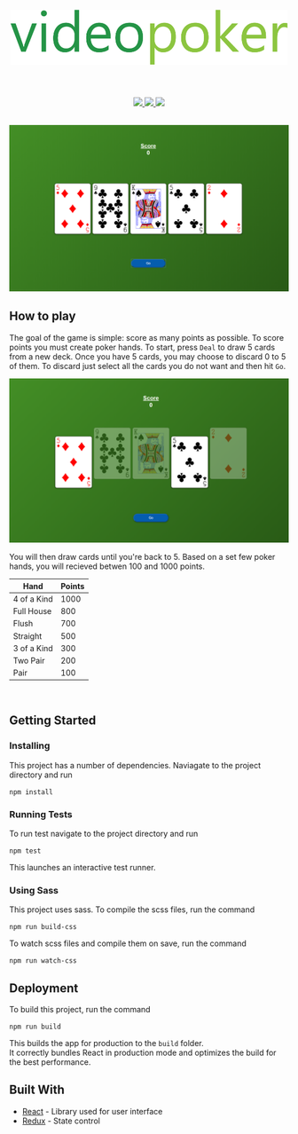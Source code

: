 <h1 align="center">
  <br>
  <a href="http://videopoker.zachloza.com/"><img src="https://github.com/Zach10za/VideoPoker/blob/master/src/assets/videopoker.png" alt="videopoker" width="500"/></a>
  <br>
  <br>
</h1>
<p align="center">
  <a href="#/">
    <img src="https://img.shields.io/badge/dependencies-up%20to%20date-brightgreen.svg">
  </a>
  <a href="#/">
    <img src="https://img.shields.io/badge/contributions-welcome-orange.svg">
  </a>
  <a href="https://opensource.org/licenses/MIT">
    <img src="https://img.shields.io/badge/license-MIT-blue.svg">
  </a>
</p>
<br>
<img src="https://github.com/Zach10za/VideoPoker/blob/master/src/assets/screenshot.PNG">
<br>

## How to play

The goal of the game is simple: score as many points as possible. To score points you must create poker hands. To start, press `Deal` to draw 5 cards from a new deck. Once you have 5 cards, you may choose to discard 0 to 5 of them. To discard just select all the cards you do not want and then hit `Go`.

<img src="https://github.com/Zach10za/VideoPoker/blob/master/src/assets/screenshot2.PNG">

You will then draw cards until you're back to 5. Based on a set few poker hands, you will recieved betwen 100 and 1000 points.

<table>
  <thead>
    <tr>
      <th>Hand</th>
      <th>Points</th>
    </tr>
  </thead>
  <tbody>
    <tr>
      <td>4 of a Kind</td>
      <td>1000</td>
    </tr>
    <tr>
      <td>Full House</td>
      <td>800</td>
    </tr>
    <tr>
      <td>Flush</td>
      <td>700</td>
    </tr>
    <tr>
      <td>Straight</td>
      <td>500</td>
    </tr>
    <tr>
      <td>3 of a Kind</td>
      <td>300</td>
    </tr>
    <tr>
      <td>Two Pair</td>
      <td>200</td>
    </tr>
    <tr>
      <td>Pair</td>
      <td>100</td>
    </tr>
  </tbody>
</table>
<br>

## Getting Started

### Installing

This project has a number of dependencies. Naviagate to the project directory and run

```
npm install
```

### Running Tests

To run test navigate to the project directory and run

```
npm test
```

This launches an interactive test runner.

### Using Sass

This project uses sass. To compile the scss files, run the command

```
npm run build-css
```

To watch scss files and compile them on save, run the command

```
npm run watch-css
```

## Deployment

To build this project, run the command

```
npm run build
```

This builds the app for production to the `build` folder.<br>
It correctly bundles React in production mode and optimizes the build for the best performance.

## Built With
* [React](https://reactjs.org/docs/getting-started.html) - Library used for user interface
* [Redux](https://redux.js.org/) - State control


